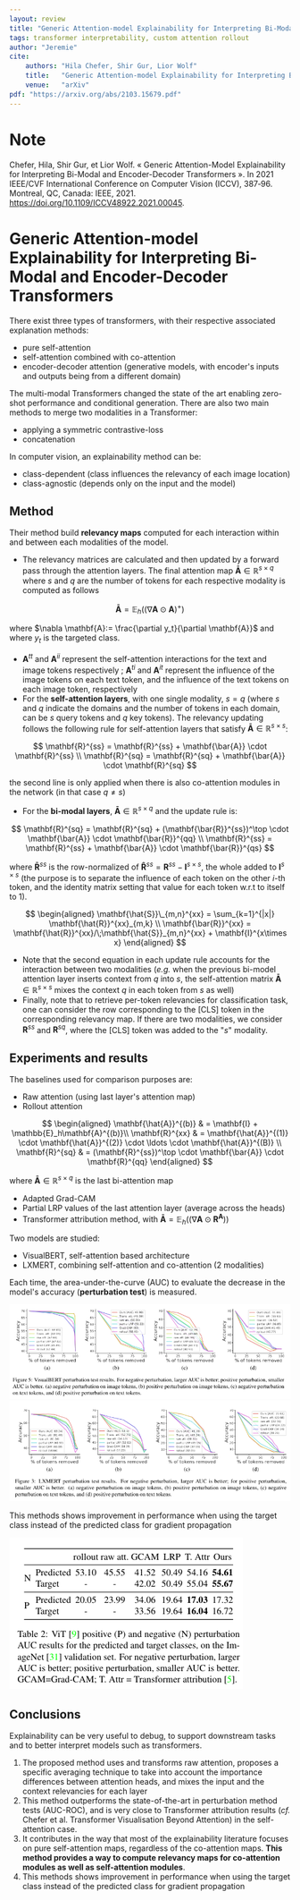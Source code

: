 ```yaml
---
layout: review
title: "Generic Attention-model Explainability for Interpreting Bi-Modal and Encoder-Decoder Transformers"
tags: transformer interpretability, custom attention rollout
author: "Jeremie"
cite:
    authors: "Hila Chefer, Shir Gur, Lior Wolf"
    title:   "Generic Attention-model Explainability for Interpreting Bi-Modal and Encoder-Decoder Transformers"
    venue:   "arXiv"
pdf: "https://arxiv.org/abs/2103.15679.pdf"
---
```



# Note

Chefer, Hila, Shir Gur, et Lior Wolf. « Generic Attention-Model Explainability for Interpreting Bi-Modal and Encoder-Decoder Transformers ». In 2021 IEEE/CVF International Conference on Computer Vision (ICCV), 387‑96. Montreal, QC, Canada: IEEE, 2021. https://doi.org/10.1109/ICCV48922.2021.00045.

# Generic Attention-model Explainability for Interpreting Bi-Modal and Encoder-Decoder Transformers

There exist three types of transformers, with their respective associated explanation methods:

 - pure self-attention
 - self-attention combined with co-attention
 - encoder-decoder attention (generative models, with encoder's inputs and outputs being from a different domain)

The multi-modal Transformers changed the state of the art enabling zero-shot performance and conditional generation.
There are also two main methods to merge two modalities in a Transformer:

 - applying a symmetric contrastive-loss 
 - concatenation

In computer vision, an explainability method can be:

 -  class-dependent (class influences the relevancy of each image location)
 - class-agnostic (depends only on the input and the model)

## Method
Their method build **relevancy maps** computed for each interaction within and between each modalities of the model. 

 - The relevancy matrices are calculated and then updated by a forward pass through the attention layers. The final attention map $\mathbf{\bar{A}}\in \mathbb{R}^{s \times q}$ where $s$ and $q$ are the number of tokens for each respective modality is computed as follows
 
$$
\begin{equation}
\mathbf{\bar{A}} = \mathbb{E}_h((\nabla \mathbf{A}\odot \mathbf{A})^+)
\end{equation}
$$

where $\nabla \mathbf{A}:= \frac{\partial y_t}{\partial \mathbf{A}}$ and where $y_t$ is the targeted class. 

- $\mathbf{A}^{tt}$ and $\mathbf{A}^{ii}$ represent the self-attention interactions for the text and image tokens respectively ;  $\mathbf{A}^{ti}$ and $\mathbf{A}^{it}$ represent the influence of the image tokens on each text token, and the influence of the text tokens on each image token, respectively 
- For the **self-attention layers**, with one single modality, $s=q$ (where $s$ and $q$ indicate the domains and the number of tokens in each domain, can be $s$ query tokens and $q$ key tokens). The relevancy updating follows the following rule for self-attention layers that satisfy $\mathbf{\bar{A}} \in \mathbb{R}^{s \times s}$:

$$
\mathbf{R}^{ss} = \mathbf{R}^{ss} + \mathbf{\bar{A}} \cdot \mathbf{R}^{ss} \\
\mathbf{R}^{sq} = \mathbf{R}^{sq} + \mathbf{\bar{A}} \cdot \mathbf{R}^{sq}
$$

the second line is only applied when there is also co-attention modules in the network (in that case $q\neq s$)

- For the **bi-modal layers**, $\mathbf{\bar{A}} \in \mathbb{R}^{s \times q}$ and the update rule is:

$$
\mathbf{R}^{sq} = \mathbf{R}^{sq} + (\mathbf{\bar{R}}^{ss})^\top \cdot \mathbf{\bar{A}}  \cdot \mathbf{\bar{R}}^{qq} \\
\mathbf{R}^{ss} = \mathbf{R}^{ss} + \mathbf{\bar{A}}  \cdot \mathbf{\bar{R}}^{qs} 
$$

where $\mathbf{\bar{R}}^{ss}$ is the row-normalized of $\mathbf{\hat{R}}^{ss}=\mathbf{R}^{ss} - \mathbf{I}^{s \times s}$, the whole added to $\mathbf{I}^{s \times s}$ (the purpose is to separate the influence of each token on the other $i$-th token, and the identity matrix setting that value for each token w.r.t to itself to $1$).

$$
\begin{aligned}
\mathbf{\hat{S}}\_{m,n}^{xx} = \sum_{k=1}^{|x|} \mathbf{\hat{R}}^{xx}_{m,k} \\
\mathbf{\bar{R}}^{xx} = \mathbf{\hat{R}}^{xx}/\;\mathbf{\hat{S}}_{m,n}^{xx} + \mathbf{I}^{x\times x}
\end{aligned}
$$

- Note that the second equation in each update rule accounts for the interaction between two modalities (*e.g.* when the previous bi-model attention layer inserts context from $q$ into $s$, the self-attention matrix $\mathbf{\bar{A}} \in \mathbb{R}^{s \times s}$ mixes the context $q$ in each token from $s$ as well)
- Finally, note that to retrieve per-token relevancies for classification task, one can consider the row corresponding to the [CLS] token in the corresponding relevancy map. If there are two modalities, we consider $\mathbf{R}^{ss}$ and $\mathbf{R}^{sq}$, where the [CLS] token was added to the "$s$" modality. 

## Experiments and results
The baselines used for comparison purposes are:

 - Raw attention (using last layer's attention map)
 - Rollout attention

$$
\begin{aligned}
\mathbf{\hat{A}}^{(b)} & = \mathbf{I} + \mathbb{E}_h\mathbf{A}^{(b)}\\
\mathbf{R}^{xx} & = \mathbf{\hat{A}}^{(1)} \cdot \mathbf{\hat{A}}^{(2)} \cdot \ldots \cdot \mathbf{\hat{A}}^{(B)} \\
\mathbf{R}^{sq} & = (\mathbf{R}^{ss})^\top \cdot \mathbf{\bar{A}} \cdot \mathbf{R}^{qq}
\end{aligned} 
$$

where $\mathbf{\bar{A}}\in\mathbb{R}^{s\times q}$ is the last bi-attention map

- Adapted Grad-CAM
- Partial LRP values of the last attention layer (average across the heads)
- Transformer attribution method, with $\mathbf{\bar{A}} =\mathbb{E}_h((\nabla \mathbf{A} \odot \mathbf{R}^{\mathbf{A}}))$

Two models are studied:

 - VisualBERT, self-attention based architecture 
 - LXMERT, combining self-attention and co-attention (2 modalities)

Each time, the area-under-the-curve (AUC) to evaluate the decrease in the model's accuracy (**perturbation test**) is measured.

![](/collections/images/chefer_bib/VisualBERT_AUC.jpg)
![](/collections/images/chefer_bib/LXMERT_AUC.jpg)

This methods shows improvement in performance when using the target class instead of the predicted class for gradient propagation

![](/collections/images/chefer_bib/tableres_genericAttention.jpg)

## Conclusions

Explainability can be very useful to debug, to support downstream tasks and to better interpret models such as transformers.

 1. The proposed method uses and transforms raw attention, proposes a specific averaging technique to take into account the importance differences between attention heads, and mixes the input and the context relevancies for each layer
 2. This method outperforms the state-of-the-art in perturbation method tests (AUC-ROC), and is very close to Transformer attribution results (*cf.* Chefer et al. Transformer Visualisation Beyond Attention) in the self-attention case.
 3. It contributes in the way that most of the explainability literature focuses on pure self-attention maps, regardless of the co-attention maps. **This method provides a way to compute relevancy maps for co-attention modules as well as self-attention modules**.
 4. This methods shows improvement in performance when using the target class instead of the predicted class for gradient propagation